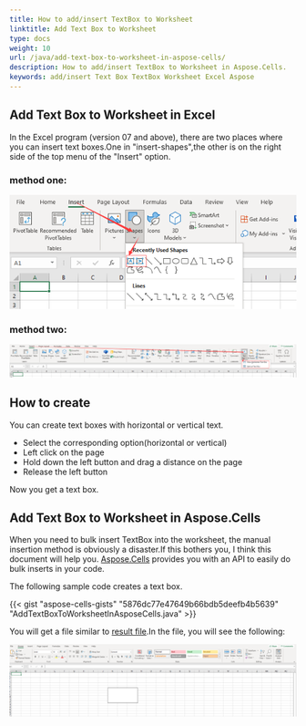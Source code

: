 ```yaml
---
title: How to add/insert TextBox to Worksheet
linktitle: Add Text Box to Worksheet
type: docs
weight: 10
url: /java/add-text-box-to-worksheet-in-aspose-cells/
description: How to add/insert TextBox to Worksheet in Aspose.Cells.
keywords: add/insert Text Box TextBox Worksheet Excel Aspose
---
```


## Add Text Box to Worksheet in Excel

In the Excel program (version 07 and above), there are two places where you can insert text boxes.One in "insert-shapes",the other is on the right side of the top menu of the "Insert" option.

### method one:

![1](1.png)

### method two:

![2](2.png)

## How to create

You can create text boxes with horizontal or vertical text.

- Select the corresponding option(horizontal or vertical)
- Left click on the page
- Hold down the left button and drag a distance on the page
- Release the left button

Now you get a text box.

## Add Text Box to Worksheet in Aspose.Cells

When you need to bulk insert TextBox into the worksheet, the manual insertion method is obviously a disaster.If this bothers you, I think this document will help you. [Aspose.Cells](https://products.aspose.com/cells/) provides you with an API to easily do bulk inserts in your code.

The following sample code creates a text box.

{{< gist "aspose-cells-gists" "5876dc77e47649b66bdb5deefb4b5639" "AddTextBoxToWorksheetInAsposeCells.java" >}}

You will get a file similar to [result file](result.xlsx).In the file, you will see the following:

![](52449.png)

